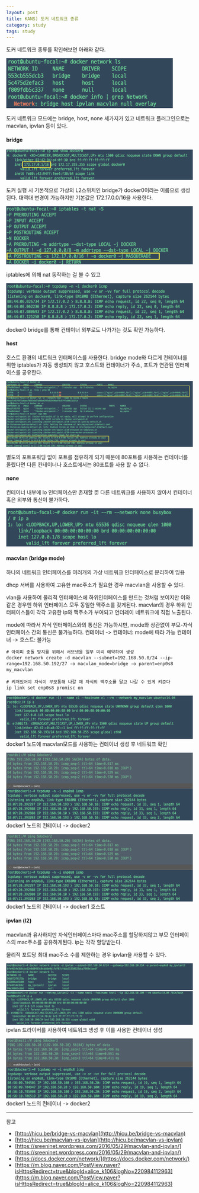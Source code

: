 ```yaml
---
layout: post
title: KANS) 도커 네트워크 종류 
category: study
tags: study
---
```



도커 네트워크 종류를 확인해보면 아래와 같다.

![2-0](/assets/img/kans2/2-0.png)

도커 네트워크 모드에는 bridge, host, none 세가지가 있고
네트워크 플러그인으로는 macvlan, ipvlan 등이 있다.


#### bridge

![2-1-0](/assets/img/kans2/2-1-0.png)

도커 실행 시 기본적으로 가상의 L2스위치인 bridge가 docker0이라는 이름으로 생성된다.
대역대 변경이 가능하지만 기본값은 172.17.0.0/16을 사용한다.


![2-1-1](/assets/img/kans2/2-1-1.png)

iptables에 의해 nat 동작하는 걸 볼 수 있고

![2-1-2](/assets/img/kans2/2-1-2.png)

docker0 bridge를 통해 컨테이너 외부로도 나가가는 것도 확인 가능하다.


#### host

호스트 환경의 네트워크 인터페이스를 사용한다. 
bridge mode와 다르게 컨테이너를 위한 iptables가 자동 생성되지 않고 호스트와 컨테이너가 주소, 포트가 연관된 인터페이스를 공유한다. 

![2-2-0](/assets/img/kans2/2-2-0.png)

별도의 포트포워딩 없이 포트를 점유하게 되기 때문에 80포트를 사용하는 컨테이너를 올렸다면 다른 컨테이너나 호스트에서는 80포트를 사용 할 수 없다.


#### none

컨테이너 내부에 lo 인터페이스만 존재할 뿐 다른 네트워크를 사용하지 않아서 컨테이너 혹은 외부와 통신이 불가하다.

![2-3-0](/assets/img/kans2/2-3-0.png)


#### macvlan (bridge mode)

하나의 네트워크 인터페이스를 여러개의 가상 네트워크 인터페이스로 분리하여 잉용

dhcp 서버를 사용하여 고유한 mac주소가 필요한 경우 macvlan을 사용할 수 있다.
 

vlan을 사용하여 물리적 인터페이스에 하위인터페이스를 만드는 것처럼 보이지만 이와 같은 경우엔 하위 인터페이스 모두 동일한 맥주소를 갖게된다. 
macvlan의 경우 하위 인터페이스들이 각각 고유한 ip와 맥주소가 부여되고 언더레이 네트워크에 직접 노출된다.

mode에 따라서 자식 인터페이스와의 통신은 가능하시만, mode와 상관없이 부모-자식 인터페이스 간의 통신은 불가능하다. 
컨테이너 -> 컨테이너: mode에 따라 가능
컨테이너 -> 호스트: 불가능


```
# 아이피 충돌 방지를 위해서 서브넷을 일부 미리 예약하여 생성
docker network create -d macvlan --subnet=192.168.50.0/24 --ip-range=192.168.50.192/27 -o macvlan_mode=bridge -o parent=enp0s8 my_macvlan

# 켜져있어야 자식이 부모통해 나갈 때 자식의 맥주소를 달고 나갈 수 있게 켜준다
ip link set enp0s8 promisc on 
```

![2-4-0](/assets/img/kans2/2-4-0.png)
docker1 노드에 macvlan모드를 사용하는 컨테이너 생성 후 네트워크 확인

![2-4-1](/assets/img/kans2/2-4-1.png)
docker1 노드의 컨테이너 -> docker2 

![2-4-1](/assets/img/kans2/2-4-1.png)
docker1 노드의 컨테이너 -> docker1 호스트


#### ipvlan (l2)
macvlan과 유사하지만 자식인터페이스마다 mac주소를 할당하지않고 부모 인터페이스의 mac주소를 공유하게된다. ip는 각각 할당받는다. 

물리적 포트당 최대 mac주소 수를 제한하는 경우 ipvlan을 사용할 수 있다.

![2-5-0](/assets/img/kans2/2-5-0.png)
![2-5-1](/assets/img/kans2/2-5-1.png)
ipvlan 드라이버를 사용하여 네트워크 생성 후 이를 사용한 컨테이너 생성

![2-5-2](/assets/img/kans2/2-5-2.png)
docker1 노드의 컨테이너 -> docker2 



---
참고
- [http://hicu.be/bridge-vs-macvlan](http://hicu.be/bridge-vs-macvlan)
- [http://hicu.be/macvlan-vs-ipvlan](http://hicu.be/macvlan-vs-ipvlan)
- [https://sreeninet.wordpress.com/2016/05/29/macvlan-and-ipvlan/](https://sreeninet.wordpress.com/2016/05/29/macvlan-and-ipvlan/)
- [https://docs.docker.com/network/](https://docs.docker.com/network/)
- [https://m.blog.naver.com/PostView.naver?isHttpsRedirect=true&blogId=alice_k106&logNo=220984112963](https://m.blog.naver.com/PostView.naver?isHttpsRedirect=true&blogId=alice_k106&logNo=220984112963)

